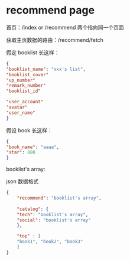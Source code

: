 # recommend page

首页：/index or /recommend 两个指向同一个页面

获取主页数据的路由：/recommend/fetch

假定 booklist 长这样：
```json
{
"booklist_name": "xxx's list",
"booklist_cover"
"up_number"
"remark_number"
"booklist_id"

"user_account"
"avatar"
"user_name"
}
```

假设 book 长这样：
```json
{
"book_name": "aaaa",
"star": 888
}
```

booklist's array:

json 数据格式
```json
{
    "recommend": "booklist's array",
    
    "catalog": {
    "tech": "booklist's array",
    "social": "booklist's array"
    },

    "top" : [
    "book1", "book2", "book3"
    ]
}
```
